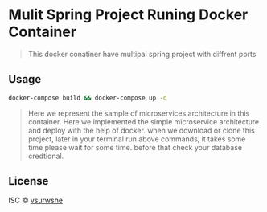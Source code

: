 # Mulit Spring Project Runing Docker Container

> This docker conatiner have multipal spring project with diffrent ports

## Usage
```bash
docker-compose build && docker-compose up -d
```
> Here we represent the sample of microservices architecture in this container. Here we implemented the simple microservice architecture and deploy with the help of docker. when we download or clone this project, later in your terminal run above commands, it takes some time please wait for some time. before that check your database credtional.






## License

ISC © [vsurwshe](https://github.com/vsurwshe)
